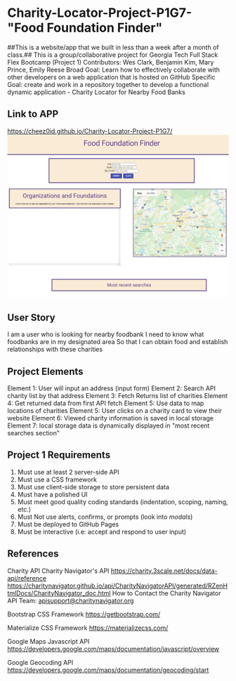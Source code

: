 # Charity-Locator-Project-P1G7- "Food Foundation Finder"
##This is a website/app that we built in less than a week after a month of class.##
This is a group/collaborative project for Georgia Tech Full Stack Flex Bootcamp (Project 1)
Contributors: Wes Clark, Benjamin Kim, Mary Prince, Emily Reese
Broad Goal: Learn how to effectively collaborate with other developers on a web application that is hosted on GitHub
Specific Goal: create and work in a repository together to develop a functional dynamic application - Charity Locator for Nearby Food Banks

## Link to APP
https://cheez0id.github.io/Charity-Locator-Project-P1G7/
![Alt text](/assets/fff.jpg?raw=true "Screenshot")


## User Story
I am a user who is looking for nearby foodbank
I need to know what foodbanks are in my designated area
So that I can obtain food and establish relationships with these charities

## Project Elements
Element 1: User will input an address (input form) 
Element 2: Search API charity list by that address
Element 3: Fetch Returns list of charities 
Element 4: Get returned data from first API fetch
Element 5: Use data to map locations of charities
Element 5: User clicks on a charity card to view their website
Element 6: Viewed charity information is saved in local storage
Element 7: local storage data is dynamically displayed in "most recent searches section"

## Project 1 Requirements
1. Must use at least 2 server-side API
2. Must use a CSS framework
3. Must use client-side storage to store persistent data
4. Must have a polished UI
5. Must meet good quality coding standards (indentation, scoping, naming, etc.)
6. Must Not use alerts, confirms, or prompts (look into <i>modals</i>)
7. Must be deployed to GitHub Pages
8. Must be interactive (i.e: accept and respond to user input)


## References
Charity API
Charity Navigator's API
https://charity.3scale.net/docs/data-api/reference
https://charitynavigator.github.io/api/CharityNavigatorAPI/generated/RZenHtmlDocs/CharityNavigator_doc.html
How to Contact the Charity Navigator API Team: apisupport@charitynavigator.org

Bootstrap CSS Framework
https://getbootstrap.com/

Materialize CSS Framework
https://materializecss.com/

Google Maps Javascript API
https://developers.google.com/maps/documentation/javascript/overview

Google Geocoding API
https://developers.google.com/maps/documentation/geocoding/start



